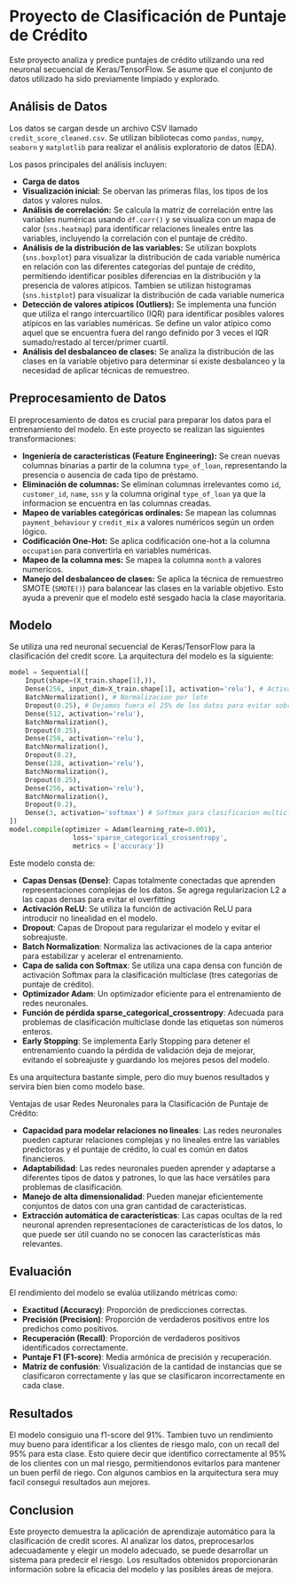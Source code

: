 # Proyecto de Clasificación de Puntaje de Crédito

Este proyecto analiza y predice puntajes de crédito utilizando una red neuronal secuencial de Keras/TensorFlow. Se asume que el conjunto de datos utilizado ha sido previamente limpiado y explorado.

## Análisis de Datos

Los datos se cargan desde un archivo CSV llamado `credit_score_cleaned.csv`. Se utilizan bibliotecas como `pandas`, `numpy`, `seaborn` y `matplotlib` para realizar el análisis exploratorio de datos (EDA).

Los pasos principales del análisis incluyen:

*   **Carga de datos**
*   **Visualización inicial:** Se obervan las primeras filas, los tipos de los datos y valores nulos.
*   **Análisis de correlación:** Se calcula la matriz de correlación entre las variables numéricas usando `df.corr()` y se visualiza con un mapa de calor (`sns.heatmap`) para identificar relaciones lineales entre las variables, incluyendo la correlación con el puntaje de crédito.
*   **Análisis de la distribución de las variables:** Se utilizan boxplots (`sns.boxplot`) para visualizar la distribución de cada variable numérica en relación con las diferentes categorías del puntaje de crédito, permitiendo identificar posibles diferencias en la distribución y la presencia de valores atípicos. Tambien se utilizan histogramas (`sns.histplot`) para visualizar la distribución de cada variable numerica
*   **Detección de valores atípicos (Outliers):** Se implementa una función que utiliza el rango intercuartílico (IQR) para identificar posibles valores atípicos en las variables numéricas. Se define un valor atípico como aquel que se encuentra fuera del rango definido por 3 veces el IQR sumado/restado al tercer/primer cuartil.
*   **Análisis del desbalanceo de clases:** Se analiza la distribución de las clases en la variable objetivo para determinar si existe desbalanceo y la necesidad de aplicar técnicas de remuestreo.

## Preprocesamiento de Datos

El preprocesamiento de datos es crucial para preparar los datos para el entrenamiento del modelo. En este proyecto se realizan las siguientes transformaciones:

*   **Ingeniería de características (Feature Engineering):** Se crean nuevas columnas binarias a partir de la columna `type_of_loan`, representando la presencia o ausencia de cada tipo de préstamo.
*   **Eliminación de columnas:** Se eliminan columnas irrelevantes como `id`, `customer_id`, `name`, `ssn` y la columna original `type_of_loan` ya que la informacion se encuentra en las columnas creadas.
*   **Mapeo de variables categóricas ordinales:** Se mapean las columnas `payment_behaviour` y `credit_mix` a valores numéricos según un orden lógico.
*   **Codificación One-Hot:** Se aplica codificación one-hot a la columna `occupation` para convertirla en variables numéricas.
*   **Mapeo de la columna mes:** Se mapea la columna `month` a valores numericos.
*   **Manejo del desbalanceo de clases:** Se aplica la técnica de remuestreo SMOTE (`SMOTE()`) para balancear las clases en la variable objetivo. Esto ayuda a prevenir que el modelo esté sesgado hacia la clase mayoritaria.

## Modelo

Se utiliza una red neuronal secuencial de Keras/TensorFlow para la clasificación del credit score. La arquitectura del modelo es la siguiente:

```python
model = Sequential([
    Input(shape=(X_train.shape[1],)),
    Dense(256, input_dim=X_train.shape[1], activation='relu'), # Activacion rectified linear para aprender relaciones no lineales
    BatchNormalization(), # Normalizacion por lote
    Dropout(0.25), # Dejamos fuera el 25% de los datos para evitar sobreajuste
    Dense(512, activation='relu'),
    BatchNormalization(),
    Dropout(0.25),
    Dense(256, activation='relu'),
    BatchNormalization(),
    Dropout(0.2),
    Dense(128, activation='relu'),
    BatchNormalization(),
    Dropout(0.25),
    Dense(256, activation='relu'),
    BatchNormalization(),
    Dropout(0.2),
    Dense(3, activation='softmax') # Softmax para clasificacion multiclase
])
model.compile(optimizer = Adam(learning_rate=0.001),
                loss='sparse_categorical_crossentropy',
                metrics = ['accuracy'])
```
Este modelo consta de:
* **Capas Densas (Dense)**: Capas totalmente conectadas que aprenden representaciones complejas de los datos. Se agrega regularizacion L2 a las capas densas para evitar el overfitting
* **Activación ReLU**: Se utiliza la función de activación ReLU para introducir no linealidad en el modelo.
* **Dropout**: Capas de Dropout para regularizar el modelo y evitar el sobreajuste.
* **Batch Normalization**: Normaliza las activaciones de la capa anterior para estabilizar y acelerar el entrenamiento.
* **Capa de salida con Softmax**: Se utiliza una capa densa con función de activación Softmax para la clasificación multiclase (tres categorías de puntaje de crédito).
* **Optimizador Adam**: Un optimizador eficiente para el entrenamiento de redes neuronales.
* **Función de pérdida sparse_categorical_crossentropy**: Adecuada para problemas de clasificación multiclase donde las etiquetas son números enteros.
* **Early Stopping**: Se implementa Early Stopping para detener el entrenamiento cuando la pérdida de validación deja de mejorar, evitando el sobreajuste y guardando los mejores pesos del modelo.


Es una arquitectura bastante simple, pero dio muy buenos resultados y servira bien bien como modelo base.

Ventajas de usar Redes Neuronales para la Clasificación de Puntaje de Crédito:

* **Capacidad para modelar relaciones no lineales**: Las redes neuronales pueden capturar relaciones complejas y no lineales entre las variables predictoras y el puntaje de crédito, lo cual es común en datos financieros.
* **Adaptabilidad**: Las redes neuronales pueden aprender y adaptarse a diferentes tipos de datos y patrones, lo que las hace versátiles para problemas de clasificación.
* **Manejo de alta dimensionalidad**: Pueden manejar eficientemente conjuntos de datos con una gran cantidad de características.
* **Extracción automática de características**: Las capas ocultas de la red neuronal aprenden representaciones de características de los datos, lo que puede ser útil cuando no se conocen las características más relevantes.

## Evaluación

El rendimiento del modelo se evalúa utilizando métricas como:

* **Exactitud (Accuracy)**: Proporción de predicciones correctas.
* **Precisión (Precision)**: Proporción de verdaderos positivos entre los predichos como positivos.
* **Recuperación (Recall)**: Proporción de verdaderos positivos identificados correctamente.
* **Puntaje F1 (F1-score)**: Media armónica de precisión y recuperación.
* **Matriz de confusión**: Visualización de la cantidad de instancias que se clasificaron correctamente y las que se clasificaron incorrectamente en cada clase.

## Resultados

El modelo consiguio una f1-score del 91%. Tambien tuvo un rendimiento muy bueno para identificar a los clientes de riesgo malo, con un recall del 95% para esta clase. Esto quiere decir que identifico correctamente al 95% de los clientes con un mal riesgo, permitiendonos evitarlos para mantener un buen perfil de riego. Con algunos cambios en la arquitectura sera muy facil consegui resultados aun mejores.

## Conclusion

Este proyecto demuestra la aplicación de aprendizaje automático para la clasificación de credit scores. Al analizar los datos, preprocesarlos adecuadamente y elegir un modelo adecuado, se puede desarrollar un sistema para predecir el riesgo. Los resultados obtenidos proporcionarán información sobre la eficacia del modelo y las posibles áreas de mejora.

